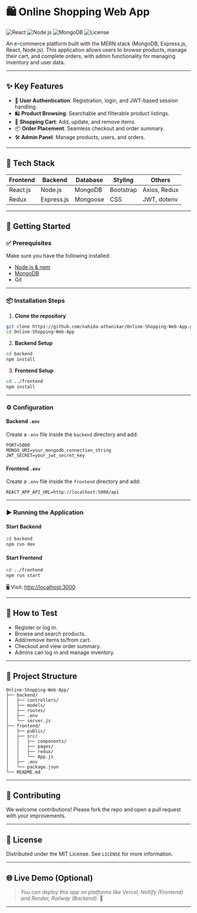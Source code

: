 
# 🛍️ Online Shopping Web App

![React](https://img.shields.io/badge/Frontend-React-blue)
![Node.js](https://img.shields.io/badge/Backend-Node.js-green)
![MongoDB](https://img.shields.io/badge/Database-MongoDB-brightgreen)
![License](https://img.shields.io/badge/License-MIT-lightgrey)

An e-commerce platform built with the MERN stack (MongoDB, Express.js, React, Node.js). This application allows users to browse products, manage their cart, and complete orders, with admin functionality for managing inventory and user data.

---

## ✨ Key Features

- 🔐 **User Authentication**: Registration, login, and JWT-based session handling.
- 🛍️ **Product Browsing**: Searchable and filterable product listings.
- 🛒 **Shopping Cart**: Add, update, and remove items.
- 📦 **Order Placement**: Seamless checkout and order summary.
- 🛠️ **Admin Panel**: Manage products, users, and orders.

---

## 🧰 Tech Stack

| Frontend   | Backend     | Database | Styling    | Others           |
|------------|-------------|----------|------------|------------------|
| React.js   | Node.js     | MongoDB  | Bootstrap  | Axios, Redux     |
| Redux      | Express.js  | Mongoose | CSS        | JWT, dotenv      |

---

## 🚀 Getting Started

### ✅ Prerequisites

Make sure you have the following installed:

- [Node.js & npm](https://nodejs.org/)
- [MongoDB](https://www.mongodb.com/try/download/community)
- Git

---

### 📦 Installation Steps

1. **Clone the repository**

```bash
git clone https://github.com/nahida-athanikar/Online-Shopping-Web-App.git
cd Online-Shopping-Web-App
```

2. **Backend Setup**

```bash
cd backend
npm install
```

3. **Frontend Setup**

```bash
cd ../frontend
npm install
```

---

### ⚙️ Configuration

#### Backend `.env`

Create a `.env` file inside the `backend` directory and add:

```env
PORT=5000
MONGO_URI=your_mongodb_connection_string
JWT_SECRET=your_jwt_secret_key
```

#### Frontend `.env`

Create a `.env` file inside the `frontend` directory and add:

```env
REACT_APP_API_URL=http://localhost:5000/api
```

---

### ▶️ Running the Application

#### Start Backend

```bash
cd backend
npm run dev
```

#### Start Frontend

```bash
cd ../frontend
npm run start
```

🖥️ Visit: [http://localhost:3000](http://localhost:3000)

---

## 🧪 How to Test

- Register or log in.
- Browse and search products.
- Add/remove items to/from cart.
- Checkout and view order summary.
- Admins can log in and manage inventory.

---

## 📂 Project Structure

```
Online-Shopping-Web-App/
├── backend/
│   ├── controllers/
│   ├── models/
│   ├── routes/
│   ├── .env
│   └── server.js
├── frontend/
│   ├── public/
│   ├── src/
│   │   ├── components/
│   │   ├── pages/
│   │   ├── redux/
│   │   └── App.js
│   ├── .env
│   └── package.json
└── README.md
```

---

## 🙌 Contributing

We welcome contributions! Please fork the repo and open a pull request with your improvements.

---

## 📄 License

Distributed under the MIT License. See `LICENSE` for more information.

---

## 🌐 Live Demo (Optional)

> _You can deploy this app on platforms like Vercel, Netlify (Frontend) and Render, Railway (Backend)._ 🚀

---

